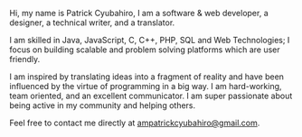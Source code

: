 Hi, my name is Patrick Cyubahiro, I am a software & web developer, a designer, a technical writer, and a translator.

I am skilled in Java, JavaScript, C, C++, PHP, SQL and Web Technologies; I focus on building scalable and problem solving platforms which are user friendly.

I am inspired by translating ideas into a fragment of reality and have been influenced by the virtue of programming in a big way. I am hard-working, team oriented, and an excellent communicator. I am super passionate about being active in my community and helping others.

Feel free to contact me directly at ampatrickcyubahiro@gmail.com.

